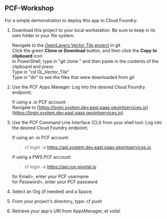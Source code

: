 ## PCF-Workshop

For a simple demonstration to deploy this app to Cloud Foundry:

1. Download this project to your local workstation. Be sure to keep in its own folder in your file system.

   Navigate to the [OpenLayers Vector Tile project](https://github.com/lnguyen2341/OL_Vector_Tile) in git  
   Click the green **Clone or Download** button, and then click the **Copy to clipboard** icon  
   In PowerShell, type in "git clone " and then paste in the contents of the clipboard and press <Enter>  
   Type in "cd OL_Vector_Tile"  
   Type in "dir" to see the files that were downloaded from git

2. Use the PCF Apps Manager: Log into the desired Cloud Foundry endpoint;

   If using a .io PCF account:  
   Navigate to [https://login.system.dev.east.paas.geointservices.io](https://login.system.dev.east.paas.geointservices.io)

3. Use the PCF Command Line Interface (CLI) from your shell tool: Log into the desired Cloud Foundry endpoint;

   If using an .io PCF account:  
   > cf login -a https://api.system.dev.east.paas.geointservices.io

   If using a PWS PCF account:  
   > cf login -a https://api.run.pivotal.io

   for Email>, enter your PCF username  
   for Password>, enter your PCF password  

4. Select an Org (if needed) and a Space;
5. From your project's directory, type: cf push
6. Retrieve your app's URI from AppsManager, et voila!

